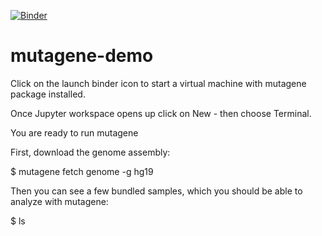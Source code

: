[![Binder](https://mybinder.org/badge_logo.svg)](https://mybinder.org/v2/gh/neksa/mutagene-demo/master)

# mutagene-demo

Click on the launch binder icon to start a virtual machine with mutagene package installed.

Once Jupyter workspace opens up click on New - then choose Terminal.

You are ready to run mutagene

First, download the genome assembly:

$ mutagene fetch genome -g hg19

Then you can see a few bundled samples, which you should be able to analyze with mutagene:

$ ls
